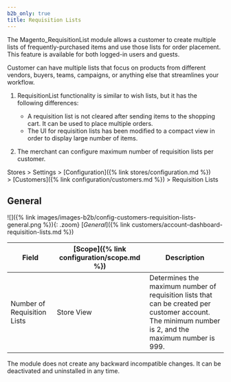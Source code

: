 ```yaml
---
b2b_only: true
title: Requisition Lists
---
```


The Magento_RequisitionList module allows a customer to create multiple lists of frequently-purchased items and use those lists for order placement.
This feature is available for both logged-in users and guests.

Customer can have multiple lists that focus on products from different vendors, buyers, teams, campaigns, or anything else that streamlines your workflow.

1. RequisitionList functionality is similar to wish lists, but it has the following differences:

    - A requisition list is not cleared after sending items to the shopping cart. It can be used to place multiple orders.
    - The UI for requisition lists has been modified to a compact view in order to display large number of items.
1. The merchant can configure maximum number of requisition lists per customer.

Stores > Settings > [Configuration]({% link stores/configuration.md %}) > [Customers]({% link configuration/customers.md %}) > Requisition Lists

## General

![]({% link images/images-b2b/config-customers-requisition-lists-general.png %}){: .zoom}
[_General_]({% link customers/account-dashboard-requisition-lists.md %})

|Field|[Scope]({% link configuration/scope.md %})|Description|
|--- |--- |--- |
|Number of Requisition Lists|Store View|Determines the maximum number of requisition lists that can be created per customer account. The minimum number is 2, and the maximum number is 999.|

The module does not create any backward incompatible changes. It can be deactivated and uninstalled in any time.



